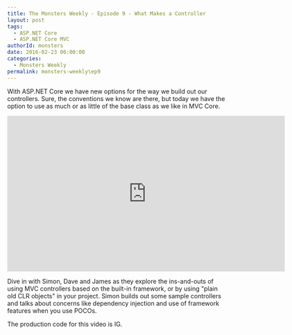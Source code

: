 ```yaml
---
title: The Monsters Weekly - Episode 9 - What Makes a Controller 
layout: post
tags: 
  - ASP.NET Core
  - ASP.NET Core MVC 
authorId: monsters
date: 2016-02-23 06:00:00
categories:
  - Monsters Weekly
permalink: monsters-weekly\ep9
---
```


With ASP.NET Core we have new options for the way we build out our controllers. Sure, the conventions we know are there, but today we have the option to use as much or as little of the base class as we like in MVC Core.

<!-- more -->

<iframe src="https://channel9.msdn.com/Series/aspnetmonsters/Episode-9-What-Makes-a-Controller/player" width="640" height="360" allowFullScreen frameBorder="0"></iframe>

Dive in with Simon, Dave and James as they explore the ins-and-outs of using MVC controllers based on the built-in framework, or by using "plain old CLR objects" in your project. Simon builds out some sample controllers and talks about concerns like dependency injection and use of framework features when you use POCOs.

The production code for this video is IG.